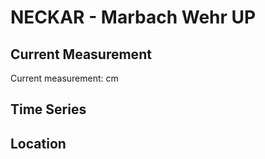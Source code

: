 # NECKAR - Marbach Wehr UP

## Current Measurement

Current measurement: <Value topic="rivers/pegel-online/NECKAR/Marbach_Wehr_UP/measurementValue"/> cm

## Time Series

<TimeSeries topic="rivers/pegel-online/NECKAR/Marbach_Wehr_UP/measurementValue" period="week" />

## Location

<WorldMap>
  <Marker lat="48.92880488630518" lon="9.239640072220391" labelTopic="rivers/pegel-online/NECKAR/Marbach_Wehr_UP" />
</WorldMap>
